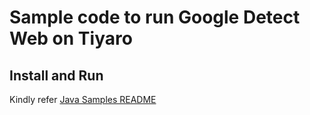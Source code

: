 # Sample code to run Google Detect Web on Tiyaro

## Install and Run
Kindly refer [Java Samples README](../../../../../../../../README.md)